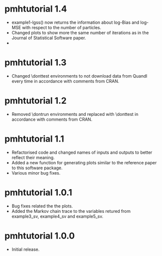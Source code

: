 # pmhtutorial 1.4
* example1-lgss() now returns the information about log-Bias and log-MSE with respect to the number of particles.
* Changed plots to show more the same number of iterations as in the Journal of Statistical Software paper.
*

# pmhtutorial 1.3
* Changed \donttest environments to not download data from Quandl every time in accordance with comments from CRAN.

# pmhtutorial 1.2

* Removed \dontrun environments and replaced with \donttest in accordance with comments from CRAN.

# pmhtutorial 1.1
* Refactorised code and changed names of inputs and outputs to better reflect their meaning.
* Added a new function for generating plots similar to the reference paper to this software package.
* Various minor bug fixes.

# pmhtutorial 1.0.1
* Bug fixes related the the plots.
* Added the Markov chain trace to the variables
  retured from example3_sv, example4_sv and
  example5_sv.

# pmhtutorial 1.0.0
* Initial release.

